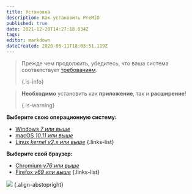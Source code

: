 ```yaml
---
title: Установка
description: Как установить PreMiD
published: true
date: 2021-12-20T14:27:18.034Z
tags:
editor: markdown
dateCreated: 2020-06-11T18:03:51.119Z
---
```


> Прежде чем продолжить, убедитесь, что ваша система соответствует [требованиям](/install/requirements). 
> 
> {.is-info}

> **Необходимо** установить как **приложение**, так и **расширение**! 
> 
> {.is-warning}

**Выберите свою операционную систему:**
- [Windows *7 или выше*](/install/windows)
- [macOS *10.11 или выше*](/install/macos)
- [Linux *kernel v2.x или выше*](/install/linux)
{.links-list}

**Выберите свой браузер:**
- [Chromium *v76 или выше*](/install/chromium)
- [Firefox *v69 или выше*](/install/firefox)
{.links-list}

![](https://a.icons8.com/ajlQdsfa/FZhYWV/svg.svg) {.align-abstopright}
